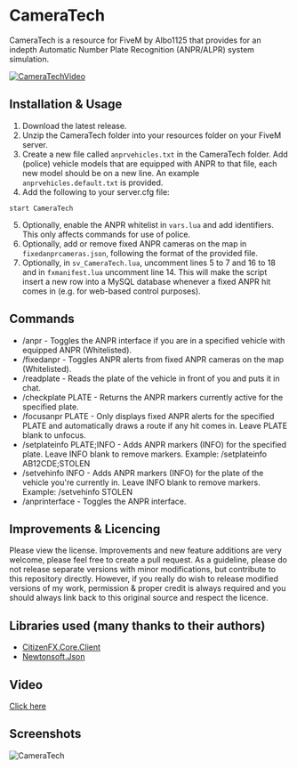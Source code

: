 # CameraTech
CameraTech is a resource for FiveM by Albo1125 that provides for an indepth Automatic Number Plate Recognition (ANPR/ALPR) system simulation.

[![CameraTechVideo](https://i.imgur.com/KXHgPBk.jpg)](https://youtu.be/LLJ7NG_gUE4)

## Installation & Usage
1. Download the latest release.
2. Unzip the CameraTech folder into your resources folder on your FiveM server.
3. Create a new file called `anprvehicles.txt` in the CameraTech folder. Add (police) vehicle models that are equipped with ANPR to that file, each new model should be on a new line. An example `anprvehicles.default.txt` is provided.
4. Add the following to your server.cfg file:
```text
start CameraTech
```
5. Optionally, enable the ANPR whitelist in `vars.lua` and add identifiers. This only affects commands for use of police.
6. Optionally, add or remove fixed ANPR cameras on the map in `fixedanprcameras.json`, following the format of the provided file.
7. Optionally, in `sv_CameraTech.lua`, uncomment lines 5 to 7 and 16 to 18 and in `fxmanifest.lua` uncomment line 14. This will make the script insert a new row into a MySQL database whenever a fixed ANPR hit comes in (e.g. for web-based control purposes).

## Commands
* /anpr - Toggles the ANPR interface if you are in a specified vehicle with equipped ANPR (Whitelisted).
* /fixedanpr - Toggles ANPR alerts from fixed ANPR cameras on the map (Whitelisted).
* /readplate - Reads the plate of the vehicle in front of you and puts it in chat.
* /checkplate PLATE - Returns the ANPR markers currently active for the specified plate.
* /focusanpr PLATE - Only displays fixed ANPR alerts for the specified PLATE and automatically draws a route if any hit comes in. Leave PLATE blank to unfocus.
* /setplateinfo PLATE;INFO - Adds ANPR markers (INFO) for the specified plate. Leave INFO blank to remove markers. Example: /setplateinfo AB12CDE;STOLEN
* /setvehinfo INFO - Adds ANPR markers (INFO) for the plate of the vehicle you're currently in. Leave INFO blank to remove markers. Example: /setvehinfo STOLEN
* /anprinterface - Toggles the ANPR interface.

## Improvements & Licencing
Please view the license. Improvements and new feature additions are very welcome, please feel free to create a pull request. As a guideline, please do not release separate versions with minor modifications, but contribute to this repository directly. However, if you really do wish to release modified versions of my work, permission & proper credit is always required and you should always link back to this original source and respect the licence.

## Libraries used (many thanks to their authors)
* [CitizenFX.Core.Client](https://github.com/citizenfx/fivem)
* [Newtonsoft.Json](https://www.newtonsoft.com/json)

## Video
[Click here](https://youtu.be/LLJ7NG_gUE4)

## Screenshots
![CameraTech](https://i.imgur.com/KlhjVos.jpg)
